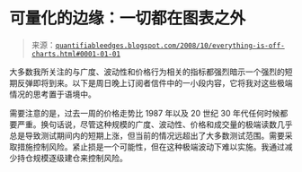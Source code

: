 <!--yml

分类：未分类

日期：2024-05-18 13:37:06

-->

# 可量化的边缘：一切都在图表之外

> 来源：[`quantifiableedges.blogspot.com/2008/10/everything-is-off-charts.html#0001-01-01`](http://quantifiableedges.blogspot.com/2008/10/everything-is-off-charts.html#0001-01-01)

大多数我所关注的与广度、波动性和价格行为相关的指标都强烈暗示一个强烈的短期反弹即将到来。以下是周日晚上订阅者信件中的一小段内容，它将我对这些极端情况的思考置于语境中。

需要注意的是，过去一周的价格走势比 1987 年以及 20 世纪 30 年代任何时候都要严重。换句话说，尽管这种规模的广度、波动性、价格和成交量的极端读数几乎总是导致测试期间内的短期上涨，但当前的情况远超出了大多数测试范围。需要采取措施控制风险。紧止损是一个可能性，但在这种极端波动下难以实施。我通过减少持仓规模逐级建仓来控制风险。

